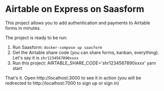 # Airtable on Express on Saasform

This project allows you to add authentication and payments to Airtable forms in minutes.

The project is ready to be run:

1. Run Saasform: `docker-compose up saasform`
1. Get the Airtable share code (you can share forms, kanban, everything). Let's say it is `shr1234567890xxxx`
1. Run this project: AIRTABLE_SHARE_CODE='shr1234567890xxxx' yarn start

That's it. Open http://localhost:3000 to see it in action (you will be redirected to http://localhost:7000 to sign up or sign in)
